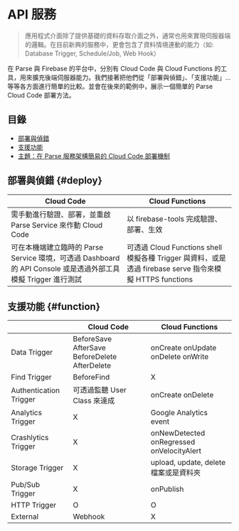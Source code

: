 # API 服務

> 應用程式介面除了提供基礎的資料存取介面之外，通常也用來實現伺服器端的邏輯。在目前新興的服務中，更會包含了資料情境連動的能力（如: Database Trigger, Schedule/Job, Web Hook）

在 Parse 與 Firebase 的平台中，分別有 Cloud Code 與 Cloud Functions 的工具，用來擴充後端伺服器能力。我們接著把他們從「部署與偵錯」、「支援功能」...等等各方面進行簡單的比較。並會在後來的範例中，展示一個簡單的 Parse Cloud Code 部署方法。

## 目錄

* [部署與偵錯](./#deploy)
* [支援功能](./#function)
* [主題：在 Parse 服務架構簡易的 Cloud Code 部署機制](zai-parse-fu-wu-jia-gou-jian-yi-de-cloud-code-bu-shu-ji-zhi.md)

## 部署與偵錯 {#deploy}

| Cloud Code | Cloud Functions |
| --- | --- |
| 需手動進行驗證、部署，並重啟 Parse Service 來作動 Cloud Code | 以 firebase-tools 完成驗證、部署、生效 |
| 可在本機端建立臨時的 Parse Service 環境，可透過 Dashboard 的 API Console 或是透過外部工具模擬 Trigger 進行測試 | 可透過 Cloud Functions shell 模擬各種 Trigger 與資料，或是透過 firebase serve 指令來模擬 HTTPS functions |

## 支援功能 {#function}

|  | Cloud Code | Cloud Functions |
| --- | --- | --- |
| Data Trigger | BeforeSave AfterSave BeforeDelete AfterDelete | onCreate onUpdate onDelete onWrite |
| Find Trigger | BeforeFind | X |
| Authentication Trigger | 可透過監聽 User Class 來達成 | onCreate onDelete |
| Analytics Trigger | X | Google Analytics event |
| Crashlytics Trigger | X | onNewDetected onRegressed onVelocityAlert |
| Storage Trigger | X | upload, update, delete 檔案或是資料夾 |
| Pub/Sub Trigger | X | onPublish |
| HTTP Trigger | O | O |
| External | Webhook | X |

